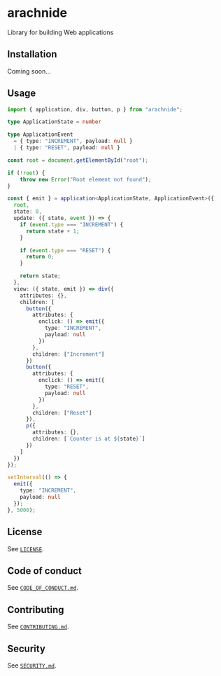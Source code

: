 # arachnide

Library for building Web applications

## Installation

Coming soon...

## Usage

```typescript
import { application, div, button, p } from "arachnide";

type ApplicationState = number

type ApplicationEvent
  = { type: "INCREMENT", payload: null }
  | { type: "RESET", payload: null }

const root = document.getElementById("root");

if (!root) {
    throw new Error("Root element not found");
}

const { emit } = application<ApplicationState, ApplicationEvent>({
  root,
  state: 0,
  update: ({ state, event }) => {
    if (event.type === "INCREMENT") {
      return state + 1;
    }

    if (event.type === "RESET") {
      return 0;
    }

    return state;
  },
  view: ({ state, emit }) => div({
    attributes: {},
    children: [
      button({
        attributes: {
          onclick: () => emit({
            type: "INCREMENT",
            payload: null
          })
        },
        children: ["Increment"]
      })
      button({
        attributes: {
          onclick: () => emit({
            type: "RESET",
            payload: null
          })
        },
        children: ["Reset"]
      }),
      p({
        attributes: {},
        children: [`Counter is at ${state}`]
      })
    ]
  })
});

setInterval(() => {
  emit({
    type: "INCREMENT",
    payload: null
  });
}, 5000);
```

## License

See [`LICENSE`](./LICENSE).

## Code of conduct

See [`CODE_OF_CONDUCT.md`](./CODE_OF_CONDUCT.md).

## Contributing

See [`CONTRIBUTING.md`](./CONTRIBUTING.md).

## Security

See [`SECURITY.md`](./SECURITY.md).
